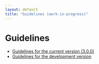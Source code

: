 ```yaml
---
layout: default
title: "Guidelines (work-in-progress)"
---
```

# Guidelines

* [Guidelines for the current version (3.0.0)](v3)
* [Guidelines for the development version](v4)

